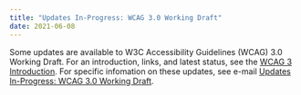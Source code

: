 ```yaml
---
title: "Updates In-Progress: WCAG 3.0 Working Draft"
date: 2021-06-08
---
```


<p>Some updates are available to W3C Accessibility Guidelines (WCAG) 3.0 Working Draft. For an introduction, links, and latest status, see the <a href="https://www.w3.org/WAI/wcag3">WCAG 3 Introduction</a>. For specific infomation on these updates, see e-mail <a href="https://lists.w3.org/Archives/Public/public-wai-announce/2021AprJun/0010.html">Updates In-Progress: WCAG 3.0 Working Draft</a>.</p>
